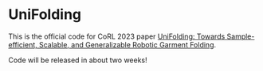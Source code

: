 # UniFolding

This is the official code for CoRL 2023 paper [UniFolding: Towards Sample-efficient, Scalable, and Generalizable Robotic Garment Folding](https://openreview.net/forum?id=ANJuNDFdvP).

Code will be released in about two weeks!
